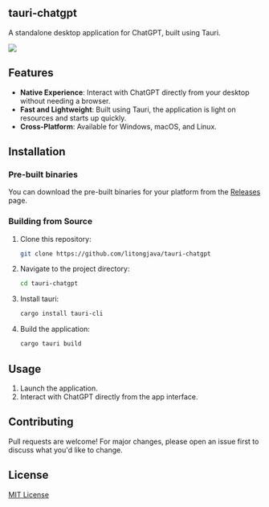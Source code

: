 ## tauri-chatgpt

A standalone desktop application for ChatGPT, built using Tauri.

![](readme_files/1.jpg)

## Features
* **Native Experience**: Interact with ChatGPT directly from your desktop without needing a browser.
* **Fast and Lightweight**: Built using Tauri, the application is light on resources and starts up quickly.
* **Cross-Platform**: Available for Windows, macOS, and Linux.

## Installation

### Pre-built binaries
You can download the pre-built binaries for your platform from the [Releases](https://github.com/litongjava/tauri-chatgpt/releases) page.

### Building from Source

1. Clone this repository:
    ```bash
    git clone https://github.com/litongjava/tauri-chatgpt
    ```
2. Navigate to the project directory:
    ```bash
    cd tauri-chatgpt
    ```
3. Install tauri:
    ```bash
    cargo install tauri-cli
    ```
4. Build the application:
    ```bash
    cargo tauri build
    ```

## Usage

1. Launch the application.
2. Interact with ChatGPT directly from the app interface.

## Contributing

Pull requests are welcome! For major changes, please open an issue first to discuss what you'd like to change.

## License

[MIT License](LICENSE)



